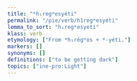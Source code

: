 ```yaml
---
title: "*h₁regʷesyéti"
permalink: "/pie/verb/h1regʷesyéti"
lemma_to_sort: "h₁regʷesyeti"
klass: verb
etymology: ["From *h₁régʷos +‎ *-yéti."]
markers: []
synonyms: []
definitions: ["to be getting dark"]
topics: ["ine-pro:Light"]
---
```

